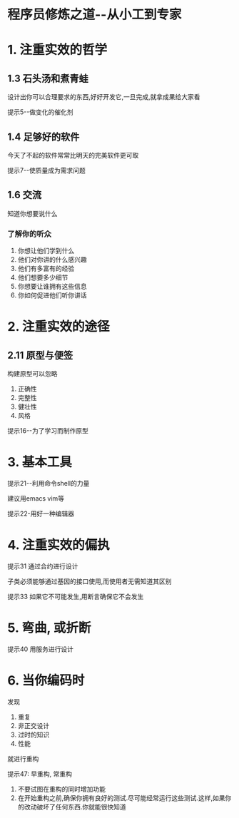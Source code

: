 # 程序员修炼之道--从小工到专家

# 1. 注重实效的哲学

## 1.3 石头汤和煮青蛙

设计出你可以合理要求的东西,好好开发它,一旦完成,就拿成果给大家看

提示5--做变化的催化剂

## 1.4 足够好的软件

今天了不起的软件常常比明天的完美软件更可取

提示7--使质量成为需求问题

## 1.6 交流

知道你想要说什么

### 了解你的听众

1. 你想让他们学到什么
2. 他们对你讲的什么感兴趣
3. 他们有多富有的经验
4. 他们想要多少细节
5. 你想要让谁拥有这些信息
6. 你如何促进他们听你讲话

# 2. 注重实效的途径

## 2.11 原型与便签

构建原型可以忽略

1. 正确性
2. 完整性
3. 健壮性
4. 风格



提示16--为了学习而制作原型

# 3. 基本工具
提示21--利用命令shell的力量

建议用emacs vim等

提示22-用好一种编辑器

# 4. 注重实效的偏执

提示31 通过合约进行设计

子类必须能够通过基因的接口使用,而使用者无需知道其区别

提示33 如果它不可能发生,用断言确保它不会发生

# 5. 弯曲, 或折断

提示40 用服务进行设计

# 6. 当你编码时

发现

1. 重复
2. 非正交设计
3. 过时的知识
4. 性能

就进行重构

提示47: 早重构, 常重构

1. 不要试图在重构的同时增加功能
2. 在开始重构之前,确保你拥有良好的测试.尽可能经常运行这些测试.这样,如果你的改动破坏了任何东西.你就能很快知道


